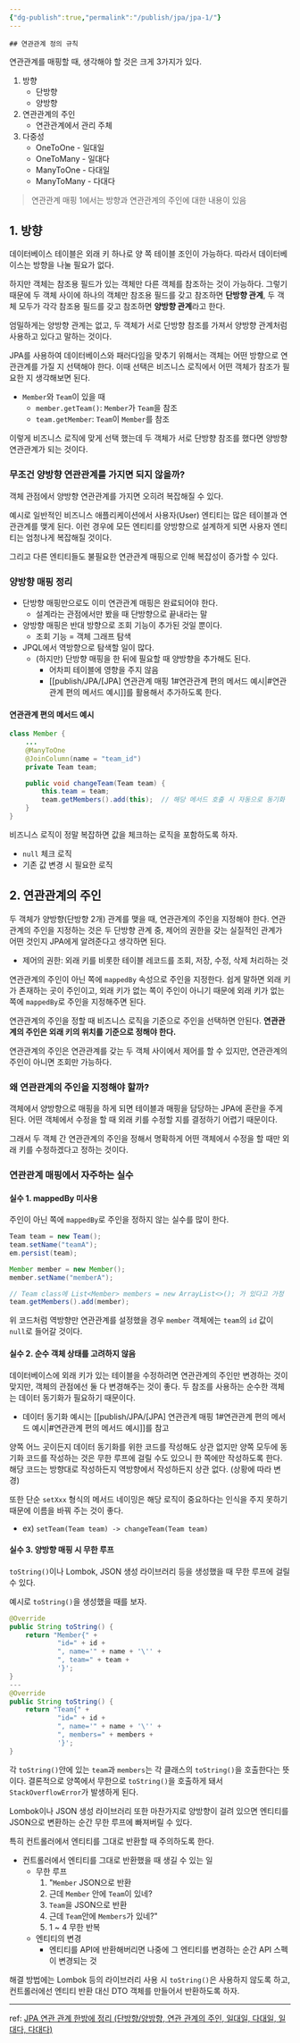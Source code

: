 ```yaml
---
{"dg-publish":true,"permalink":"/publish/jpa/jpa-1/"}
---
```


	## 연관관계 정의 규칙

연관관계를 매핑할 때, 생각해야 할 것은 크게 3가지가 있다.

1. 방향
	- 단방향
	- 양방향
2. 연관관계의 주인
	- 연관관계에서 관리 주체
3. 다중성
	- OneToOne - 일대일
	- OneToMany - 일대다
	- ManyToOne - 다대일
	- ManyToMany - 다대다

> 연관관계 매핑 1에서는 방향과 연관관계의 주인에 대한 내용이 있음


## 1. 방향

데이터베이스 테이블은 외래 키 하나로 양 쪽 테이블 조인이 가능하다. 따라서 데이터베이스는 방향을 나눌 필요가 없다. 

하지만 객체는 참조용 필드가 있는 객체만 다른 객체를 참조하는 것이 가능하다. 그렇기 때문에 두 객체 사이에 하나의 객체만 참조용 필드를 갖고 참조하면 **단방향 관계**, 두 객체 모두가 각각 참조용 필드를 갖고 참조하면 **양방향 관계**라고 한다.

엄밀하게는 양방향 관계는 없고, 두 객체가 서로 단방향 참조를 가져서 양방향 관계처럼 사용하고 있다고 말하는 것이다.

JPA를 사용하여 데이터베이스와 패러다임을 맞추기 위해서는 객체는 어떤 방향으로 연관관계를 가질 지 선택해야 한다. 이때 선택은 비즈니스 로직에서 어떤 객체가 참조가 필요한 지 생각해보면 된다.

- `Member`와 `Team`이 있을 때
	- `member.getTeam()`: `Member`가 `Team`을 참조
	- `team.getMember`: `Team`이 `Member`를 참조

이렇게 비즈니스 로직에 맞게 선택 했는데 두 객체가 서로 단방향 참조를 했다면 양방향 연관관계가 되는 것이다.

### 무조건 양방향 연관관계를 가지면 되지 않을까?

객체 관점에서 양방향 연관관계를 가지면 오히려 복잡해질 수 있다.

예시로 일반적인 비즈니스 애플리케이션에서 사용자(User) 엔티티는 많은 테이블과 연관관계를 맺게 된다. 이런 경우에 모든 엔티티를 양방향으로 설계하게 되면 사용자 엔티티는 엄청나게 복잡해질 것이다.

그리고 다른 엔티티들도 불필요한 연관관계 매핑으로 인해 복잡성이 증가할 수 있다.

### 양방향 매핑 정리

- 단방향 매핑만으로도 이미 연관관계 매핑은 완료되어야 한다.
	- 설계라는 관점에서만 봤을 때 단방향으로 끝내라는 말
- 양방향 매핑은 반대 방향으로 조회 기능이 추가된 것일 뿐이다.
	- 조회 기능 = 객체 그래프 탐색
- JPQL에서 역방향으로 탐색할 일이 많다.
	- (하지만) 단방향 매핑을 한 뒤에 필요할 때 양방향을 추가해도 된다. 
		- 어차피 테이블에 영향을 주지 않음
		- [[publish/JPA/[JPA] 연관관계 매핑 1#연관관계 편의 메서드 예시\|#연관관계 편의 메서드 예시]]를 활용해서 추가하도록 한다.

#### 연관관계 편의 메서드 예시

```java
class Member {
	...
	@ManyToOne
	@JoinColumn(name = "team_id")
	private Team team;

	public void changeTeam(Team team) {
		this.team = team;
		team.getMembers().add(this);  // 해당 메서드 호출 시 자동으로 동기화
	}
}
```

비즈니스 로직이 정말 복잡하면 값을 체크하는 로직을 포함하도록 하자.
- `null` 체크 로직
- 기존 값 변경 시 필요한 로직 

## 2. 연관관계의 주인

두 객체가 양방향(단방향 2개) 관계를 맺을 때, 연관관계의 주인을 지정해야 한다. 연관관계의 주인을 지정하는 것은 두 단방향 관계 중, 제어의 권한을 갖는 실질적인 관계가 어떤 것인지 JPA에게 알려준다고 생각하면 된다. 
- 제어의 권한: 외래 키를 비롯한 테이블 레코드를 조회, 저장, 수정, 삭제 처리하는 것

연관관계의 주인이 아닌 쪽에 `mappedBy` 속성으로 주인을 지정한다. 쉽게 말하면 외래 키가 존재하는 곳이 주인이고, 외래 키가 없는 쪽이 주인이 아니기 때문에 외래 키가 없는 쪽에 `mappedBy`로 주인을 지정해주면 된다.

연관관계의 주인을 정할 때 비즈니스 로직을 기준으로 주인을 선택하면 안된다. **연관관계의 주인은 외래 키의 위치를 기준으로 정해야 한다.**

연관관계의 주인은 연관관계를 갖는 두 객체 사이에서 제어를 할 수 있지만, 연관관계의 주인이 아니면 조회만 가능하다.


### 왜 연관관계의 주인을 지정해야 할까?

객체에서 양방향으로 매핑을 하게 되면 테이블과 매핑을 담당하는 JPA에 혼란을 주게 된다. 어떤 객체에서 수정을 할 때 외래 키를 수정할 지를 결정하기 어렵기 때문이다.

그래서 두 객체 간 연관관계의 주인을 정해서 명확하게 어떤 객체에서 수정을 할 때만 외래 키를 수정하겠다고 정하는 것이다.


### 연관관계 매핑에서 자주하는 실수

#### 실수 1. mappedBy 미사용

주인이 아닌 쪽에 `mappedBy`로 주인을 정하지 않는 실수를 많이 한다.

```java
Team team = new Team();
team.setName("teamA");
em.persist(team);

Member member = new Member();
member.setName("memberA");

// Team class에 List<Member> members = new ArrayList<>(); 가 있다고 가정
team.getMembers().add(member);
```

위 코드처럼 역방향만 연관관계를 설정했을 경우 `member` 객체에는 `team`의 `id` 값이 `null`로 들어갈 것이다. 


#### 실수 2. 순수 객체 상태를 고려하지 않음

데이터베이스에 외래 키가 있는 테이블을 수정하려면 연관관계의 주인만 변경하는 것이 맞지만, 객체의 관점에선 둘 다 변경해주는 것이 좋다. 두 참조를 사용하는 순수한 객체는 데이터 동기화가 필요하기 때문이다.
- 데이터 동기화 예시는 [[publish/JPA/[JPA] 연관관계 매핑 1#연관관계 편의 메서드 예시\|#연관관계 편의 메서드 예시]]를 참고

양쪽 어느 곳이든지 데이터 동기화를 위한 코드를 작성해도 상관 없지만 양쪽 모두에 동기화 코드를 작성하는 것은 무한 루프에 걸릴 수도 있으니 한 쪽에만 작성하도록 한다. 해당 코드는 방향대로 작성하든지 역방향에서 작성하든지 상관 없다. (상황에 따라 변경)

또한 단순 `setXxx` 형식의 메서드 네이밍은 해당 로직이 중요하다는 인식을 주지 못하기 때문에 이름을 바꿔 주는 것이 좋다.
- ex) `setTeam(Team team) -> changeTeam(Team team)`


#### 실수 3. 양방향 매핑 시 무한 루프

`toString()`이나 Lombok, JSON 생성 라이브러리 등을 생성했을 때 무한 루프에 걸릴 수 있다.

예시로 `toString()`을 생성했을 때를 보자.

```java
@Override  
public String toString() {  
    return "Member{" +  
            "id=" + id +  
            ", name='" + name + '\'' +  
            ", team=" + team +  
            '}';  
}
---
@Override  
public String toString() {  
    return "Team{" +  
            "id=" + id +  
            ", name='" + name + '\'' +  
            ", members=" + members +  
            '}';  
}
```

각 `toString()`안에 있는 `team`과 `members`는 각 클래스의 `toString()`을 호출한다는 뜻이다. 결론적으로 양쪽에서 무한으로 `toString()`을 호출하게 돼서 `StackOverflowError`가 발생하게 된다.

Lombok이나 JSON 생성 라이브러리 또한 마찬가지로 양방향이 걸려 있으면 엔티티를 JSON으로 변환하는 순간 무한 루프에 빠져버릴 수 있다. 

특히 컨트롤러에서 엔티티를 그대로 반환할 때 주의하도록 한다.

- 컨트롤러에서 엔티티를 그대로 반환했을 때 생길 수 있는 일
	- 무한 루프
		1. "`Member` JSON으로 반환
		2. 근데 `Member` 안에 `Team`이 있네?
		3. `Team`을 JSON으로 반환
		4. 근데 `Team`안에 `Members`가 있네?"
		5. 1 ~ 4 무한 반복
	- 엔티티의 변경
		- 엔티티를 API에 반환해버리면 나중에 그 엔티티를 변경하는 순간 API 스펙이 변경되는 것

해결 방법에는 Lombok 등의 라이브러리 사용 시 `toString()`은 사용하지 않도록 하고, 컨트롤러에선 엔티티 반환 대신 DTO 객체를 만들어서 반환하도록 하자.


---

ref: [JPA 연관 관계 한방에 정리 (단방향/양방향, 연관 관계의 주인, 일대일, 다대일, 일대다, 다대다)](https://jeong-pro.tistory.com/231)
